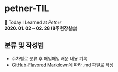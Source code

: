 # petner-TIL
:memo: Today I Learned at *Petner*  
**2020. 01. 02 ~ 02. 28 (8주 현장실습)**  

## 분류 및 작성법
- 주차별로 분류 후 매일매일 배운 내용 기록
- [GitHub-Flavored Markdown](https://guides.github.com/features/mastering-markdown/)에 따라 .md 파일로 작성  

